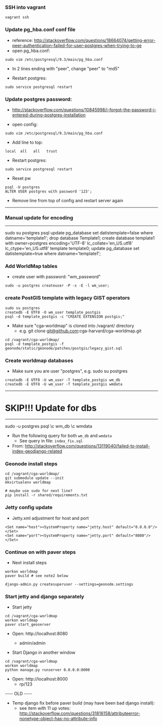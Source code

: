 
### SSH into vagrant
```
vagrant ssh
```


### Update pg_hba.conf conf file

- reference: http://stackoverflow.com/questions/18664074/getting-error-peer-authentication-failed-for-user-postgres-when-trying-to-ge
- open pg_hba.conf:
```
sudo vim /etc/postgresql/9.3/main/pg_hba.conf
```

- In 2 lines ending with "peer", change "peer" to "md5"

- Restart postgres:
```
sudo service postgresql restart
```

### Update postgres password:

  - http://stackoverflow.com/questions/10845998/i-forgot-the-password-i-entered-during-postgres-installation

- open config:
```
sudo vim /etc/postgresql/9.3/main/pg_hba.conf
```

- Add line to top:
```
local  all   all   trust
```

- Restart postgres:
```
sudo service postgresql restart
```

- Reset pw

```
psql -U postgres
ALTER USER postgres with password '123';
```

- Remove line from top of config and restart server again


---
### Manual update for encoding
---
sudo su postgres
psql
update pg_database set datistemplate=false where datname='template1';
drop database Template1;
create database template1 with owner=postgres encoding='UTF-8' lc_collate='en_US.utf8' lc_ctype='en_US.utf8' template template0;
update pg_database set datistemplate=true where datname='template1';

### Add WorldMap tables

- create user with password: "wm_password"

```
sudo -u postgres createuser -P -s -E -l wm_user;
```

### create PostGIS template with legacy GIST operators

```
sudo su postgres
createdb -E UTF8 -O wm_user template_postgis
psql -d template_postgis -c "CREATE EXTENSION postgis;"
```

- Make sure "cga-worldmap" is cloned into /vagrant/ directory
  - e.g. git clone git@github.com:cga-harvard/cga-worldmap.git

```
cd /vagrant/cga-worldmap/
psql -d template_postgis -f geonode/static/geonode/patches/postgis/legacy_gist.sql
```

### Create worldmap databases

- Make sure you are user "postgres", e.g. sudo su postgres

```
createdb -E UTF8 -U wm_user -T template_postgis wm_db
createdb -E UTF8 -U wm_user -T template_postgis wmdata
```

---
# SKIP!!! Update for dbs
---
sudo -u postgres psql
\c wm_db
\c wmdata

- Run the following query for both ```wm_db``` and ```wmdata```
  - See query in file: ```index_fix.sql```
- From: http://stackoverflow.com/questions/13119040/failed-to-install-index-geodjango-related



### Geonode install steps

```
cd /vagrant/cga-worldmap/
git submodule update --init
mkvirtualenv worldmap

# maybe use sudo for next line?
pip install -r shared/requirements.txt
```

### Jetty config update

- Jetty.xml adjustment for host and port

```
<Set name="host"><SystemProperty name="jetty.host" default="0.0.0.0"/></Set>
<Set name="port"><SystemProperty name="jetty.port" default="8080"/></Set>
```

### Continue on with paver steps
- Next install steps

```
workon worldmap
paver build # see note2 below

django-admin.py createsuperuser --settings=geonode.settings
```

### Start jetty and django separately

- Start jetty

```
cd /vagrant/cga-worldmap
workon worldmap
paver start_geoserver
```

- Open: http://localhost:8080  
  - admin/admin


- Start Django in another window

```
cd /vagrant/cga-worldmap
workon worldmap
python manage.py runserver 0.0.0.0:8000
```

- Open: http://localhost:8000
  - rp/123



---- OLD ----


- Temp django fix before paver build (may have been bad django install):
  - see item with 11 up votes:  http://stackoverflow.com/questions/31816158/attributeerror-nonetype-object-has-no-attribute-info
